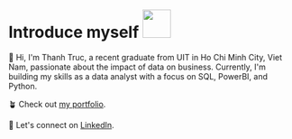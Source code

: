 #  Introduce myself <img src="https://camo.githubusercontent.com/b0fa06ee100360ae8811a115c133de7848891e3b/68747470733a2f2f6769746875622e6769746875626173736574732e636f6d2f696d616765732f6d6f6e612d776869737065722e676966" width="50" height="50" />

👋 Hi, I'm Thanh Truc, a recent graduate from UIT in Ho Chi Minh City, Viet Nam, passionate about the impact of data on business. Currently, I'm building my skills as a data analyst with a focus on SQL, PowerBI, and Python.

🪴 Check out [my portfolio](https://github.com/thanhtruchhh/Thanh_Truc_Portfolio/blob/main/README.md).

🔗 Let's connect on [LinkedIn](https://www.linkedin.com/in/truc-dlt-data-driven/).
